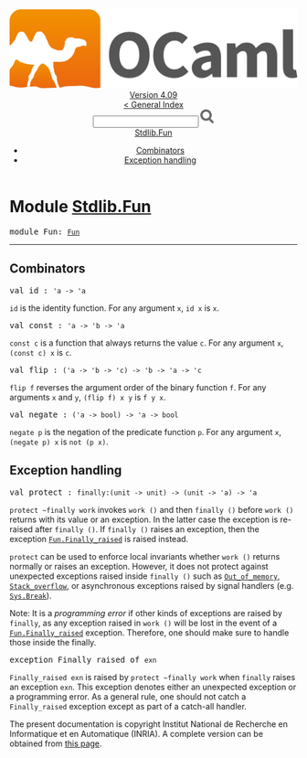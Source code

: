 <!-- ((! set title API !)) ((! set documentation !)) ((! set api !)) ((! set nobreadcrumb !)) -->
<div class="api"><header><nav class="toc brand"><a class="brand" href="https://ocaml.org/"><img src="colour-logo-gray.svg" class="svg" alt="OCaml"></a></nav><nav class="toc"><div class="toc_version"><a href="/docs" id="version-select">Version 4.09</a></div><a href="index.html">&lt; General Index</a><div class="api_search"><input type="text" name="apisearch" id="api_search" oninput="mySearch(false);" onkeypress="this.oninput();" onclick="this.oninput();" onpaste="this.oninput();">
<img src="search_icon.svg" alt="Search" class="svg" onclick="mySearch(false)"></div>
<div id="search_results"></div><div class="toc_title"><a href="#top">Stdlib.Fun</a></div><ul><li><a href="#combinators">Combinators</a></li><li><a href="#exception">Exception handling</a></li></ul></nav></header>

<h1>Module <a href="type_Stdlib.Fun.html">Stdlib.Fun</a></h1>

<pre><span id="MODULEFun"><span class="keyword">module</span> Fun</span>: <code class="type"><a href="Fun.html">Fun</a></code></pre><hr width="100%">
<h2 id="combinators">Combinators</h2>
<pre><span id="VALid"><span class="keyword">val</span> id</span> : <code class="type">'a -&gt; 'a</code></pre><div class="info ">
<div class="info-desc">
<p><code class="code">id</code> is the identity function. For any argument <code class="code">x</code>, <code class="code">id&nbsp;x</code> is <code class="code">x</code>.</p>
</div>
</div>

<pre><span id="VALconst"><span class="keyword">val</span> const</span> : <code class="type">'a -&gt; 'b -&gt; 'a</code></pre><div class="info ">
<div class="info-desc">
<p><code class="code">const&nbsp;c</code> is a function that always returns the value <code class="code">c</code>. For any
    argument <code class="code">x</code>, <code class="code">(const&nbsp;c)&nbsp;x</code> is <code class="code">c</code>.</p>
</div>
</div>

<pre><span id="VALflip"><span class="keyword">val</span> flip</span> : <code class="type">('a -&gt; 'b -&gt; 'c) -&gt; 'b -&gt; 'a -&gt; 'c</code></pre><div class="info ">
<div class="info-desc">
<p><code class="code">flip&nbsp;f</code> reverses the argument order of the binary function
    <code class="code">f</code>. For any arguments <code class="code">x</code> and <code class="code">y</code>, <code class="code">(flip&nbsp;f)&nbsp;x&nbsp;y</code> is <code class="code">f&nbsp;y&nbsp;x</code>.</p>
</div>
</div>

<pre><span id="VALnegate"><span class="keyword">val</span> negate</span> : <code class="type">('a -&gt; bool) -&gt; 'a -&gt; bool</code></pre><div class="info ">
<div class="info-desc">
<p><code class="code">negate&nbsp;p</code> is the negation of the predicate function <code class="code">p</code>. For any
    argument <code class="code">x</code>, <code class="code">(negate&nbsp;p)&nbsp;x</code> is <code class="code">not&nbsp;(p&nbsp;x)</code>.</p>
</div>
</div>
<h2 id="exception">Exception handling</h2>
<pre><span id="VALprotect"><span class="keyword">val</span> protect</span> : <code class="type">finally:(unit -&gt; unit) -&gt; (unit -&gt; 'a) -&gt; 'a</code></pre><div class="info ">
<div class="info-desc">
<p><code class="code">protect&nbsp;~finally&nbsp;work</code> invokes <code class="code">work&nbsp;()</code> and then <code class="code">finally&nbsp;()</code>
    before <code class="code">work&nbsp;()</code> returns with its value or an exception. In the
    latter case the exception is re-raised after <code class="code">finally&nbsp;()</code>. If
    <code class="code">finally&nbsp;()</code> raises an exception, then the exception
    <a href="Fun.html#EXCEPTIONFinally_raised"><code class="code"><span class="constructor">Fun</span>.<span class="constructor">Finally_raised</span></code></a> is raised instead.</p>

<p><code class="code">protect</code> can be used to enforce local invariants whether <code class="code">work&nbsp;()</code>
    returns normally or raises an exception. However, it does not
    protect against unexpected exceptions raised inside <code class="code">finally&nbsp;()</code>
    such as <a href="Stdlib.html#EXCEPTIONOut_of_memory"><code class="code"><span class="constructor">Out_of_memory</span></code></a>, <a href="Stdlib.html#EXCEPTIONStack_overflow"><code class="code"><span class="constructor">Stack_overflow</span></code></a>, or
    asynchronous exceptions raised by signal handlers
    (e.g. <a href="Sys.html#EXCEPTIONBreak"><code class="code"><span class="constructor">Sys</span>.<span class="constructor">Break</span></code></a>).</p>

<p>Note: It is a <em>programming error</em> if other kinds of exceptions
    are raised by <code class="code">finally</code>, as any exception raised in <code class="code">work&nbsp;()</code> will
    be lost in the event of a <a href="Fun.html#EXCEPTIONFinally_raised"><code class="code"><span class="constructor">Fun</span>.<span class="constructor">Finally_raised</span></code></a> exception. Therefore,
    one should make sure to handle those inside the finally.</p>
</div>
</div>

<pre><span id="EXCEPTIONFinally_raised"><span class="keyword">exception</span> Finally_raised</span> <span class="keyword">of</span> <code class="type">exn</code></pre>
<div class="info ">
<div class="info-desc">
<p><code class="code"><span class="constructor">Finally_raised</span>&nbsp;exn</code> is raised by <code class="code">protect&nbsp;~finally&nbsp;work</code> when
    <code class="code">finally</code> raises an exception <code class="code">exn</code>. This exception denotes either
    an unexpected exception or a programming error. As a general rule,
    one should not catch a <code class="code"><span class="constructor">Finally_raised</span></code> exception except as part of
    a catch-all handler.</p>
</div>
</div>

<div class="copyright">The present documentation is copyright Institut National de Recherche en Informatique et en Automatique (INRIA). A complete version can be obtained from <a href="http://caml.inria.fr/pub/docs/manual-ocaml/">this page</a>.</div></div>